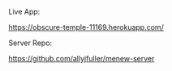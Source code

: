 Live App:

https://obscure-temple-11169.herokuapp.com/

Server Repo:

https://github.com/allyjfuller/menew-server


